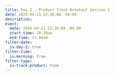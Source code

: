 ```yaml
---
title: Day 2 - Product Track Breakout Session 1
date: 2020-04-21 22:30:00 -04:00
description: 
event:
  date: 2020-04-21 22:30:00 -04:00
  start-time: 10:30am
  end-time: 11:00am
filter-date:
  is-day-2: true
filter-time:
  is-morning: true
filter-type:
  is-track-product: true
---
```


